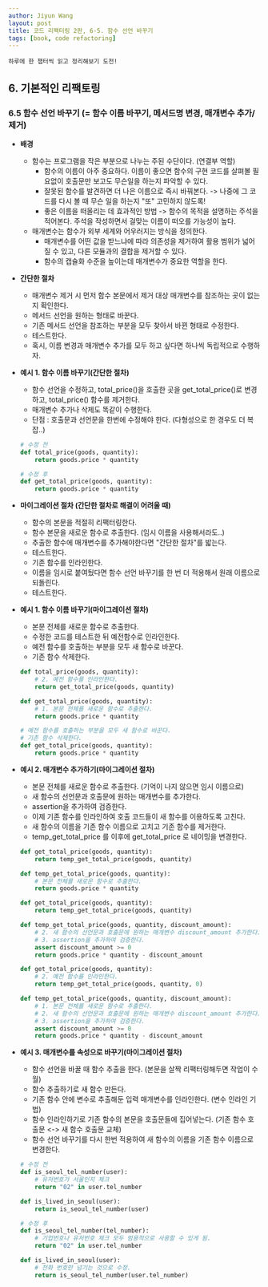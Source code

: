 ```yaml
---
author: Jiyun Wang
layout: post
title: 코드 리팩터링 2판, 6-5. 함수 선언 바꾸기
tags: [book, code refactoring]
---
```


```
하루에 한 챕터씩 읽고 정리해보기 도전!
```
## 6. 기본적인 리팩토링 
### 6.5 함수 선언 바꾸기 (= 함수 이름 바꾸기, 메서드명 변경, 매개변수 추가/제거)  
- **배경**  
  - 함수는 프로그램을 작은 부분으로 나누는 주된 수단이다. (연결부 역할)  
    - 함수의 이름이 아주 중요하다. 이름이 좋으면 함수의 구현 코드를 살펴볼 필요없이 호출문만 보고도 무슨일을 하는지 파악할 수 있다.  
    - 잘못된 함수를 발견하면 더 나은 이름으로 즉시 바꿔본다. -> 나중에 그 코드를 다시 볼 때 무슨 일을 하는지 "또" 고민하지 않도록!  
    - 좋은 이름을 떠올리는 데 효과적인 방법 -> 함수의 목적을 설명하는 주석을 적어본다. 주석을 작성하면서 걸맞는 이름이 떠오를 가능성이 높다.  
  - 매개변수는 함수가 외부 세계와 어우러지는 방식을 정의한다.  
    - 매개변수를 어떤 값을 받느냐에 따라 의존성을 제거하여 활용 범위가 넓어질 수 있고, 다른 모듈과의 결합을 제거할 수 있다.  
    - 함수의 캡슐화 수준을 높이는데 매개변수가 중요한 역할을 한다.  
  
- **간단한 절차**  
	- 매개변수 제거 시 먼저 함수 본문에서 제거 대상 매개변수를 참조하는 곳이 없는지 확인한다.  
	- 메서드 선언을 원하는 형태로 바꾼다.  
	- 기존 메서드 선언을 참조하는 부분을 모두 찾아서 바뀐 형태로 수정한다.  
	- 테스트한다.  
	- 혹시, 이름 변경과 매개변수 추가를 모두 하고 싶다면 하나씩 독립적으로 수행하자.  
  
  
- **예시 1. 함수 이름 바꾸기(간단한 절차)**
	- 함수 선언을 수정하고, total_price()을 호출한 곳을 get_total_price()로 변경하고, total_price() 함수를 제거한다.  
	- 매개변수 추가나 삭제도 똑같이 수행한다.  
	- 단점 : 호출문과 선언문을 한번에 수정해야 한다. (다형성으로 한 경우도 더 복잡..)  
 
	```python  
	# 수정 전  
	def total_price(goods, quantity):  
		return goods.price * quantity 
	``` 

	```python  
	# 수정 후  
	def get_total_price(goods, quantity):  
		return goods.price * quantity 
	```

  
- **마이그레이션 절차 (간단한 절차로 해결이 어려울 때)**  
	- 함수의 본문을 적절히 리팩터링한다.  
	- 함수 본문을 새로운 함수로 추출한다. (임시 이름을 사용해서라도..)  
	- 추출한 함수에 매개변수를 추가해야한다면 "간단한 절차"를 밟는다.  
	- 테스트한다.  
	- 기존 함수를 인라인한다.  
	- 이름을 임시로 붙여뒀다면 함수 선언 바꾸기를 한 번 더 적용해서 원래 이름으로 되돌린다.  
	- 테스트한다.  
  
- **예시 1. 함수 이름 바꾸기(마이그레이션 절차)**
	- 본문 전체를 새로운 함수로 추출한다.
	- 수정한 코드를 테스트한 뒤 예전함수로 인라인한다.
	- 예전 함수를 호출하는 부분을 모두 새 함수로 바꾼다.  
	- 기존 함수 삭제한다.
	 	
	```python  
	def total_price(goods, quantity):  
		# 2. 예전 함수를 인라인한다.   
		return get_total_price(goods, quantity)  

	def get_total_price(goods, quantity):
		# 1. 본문 전체를 새로운 함수로 추출한다.  
		return goods.price * quantity    
	```  

	```python  
	# 예전 함수를 호출하는 부분을 모두 새 함수로 바꾼다.
	# 기존 함수 삭제한다.
	def get_total_price(goods, quantity):  
		return goods.price * quantity 
	```
	

- **예시 2. 매개변수 추가하기(마이그레이션 절차)**  
	- 본문 전체를 새로운 함수로 추출한다. (기억이 나지 않으면 임시 이름으로)
	- 새 함수의 선언문과 호출문에 원하는 매개변수를 추가한다.  
	- assertion을 추가하여 검증한다.
	- 이제 기존 함수를 인라인하여 호출 코드들이 새 함수를 이용하도록 고친다.  
	- 새 함수의 이름을 기존 함수 이름으로 고치고 기존 함수를 제거한다.  
	-  temp_get_total_price 를 이후에 get_total_price 로 네이밍을 변경한다.


	```python  
	def get_total_price(goods, quantity):  
		return temp_get_total_price(goods, quantity)

	def temp_get_total_price(goods, quantity):  
		# 본문 전체를 새로운 함수로 추출한다.
		return goods.price * quantity 

	def get_total_price(goods, quantity):  
		return temp_get_total_price(goods, quantity)     

	def temp_get_total_price(goods, quantity, discount_amount):  
		# 2. 새 함수의 선언문과 호출문에 원하는 매개변수 discount_amount 추가한다.  
		# 3. assertion을 추가하여 검증한다.  
		assert discount_amount >= 0 
		return goods.price * quantity - discount_amount 

	def get_total_price(goods, quantity):  
		# 2. 예전 함수를 인라인한다.   
		return temp_get_total_price(goods, quantity, 0)  

	def temp_get_total_price(goods, quantity, discount_amount):  
		# 1. 본문 전체를 새로운 함수로 추출한다.  
		# 2. 새 함수의 선언문과 호출문에 원하는 매개변수 discount_amount 추가한다.  
		# 3. assertion을 추가하여 검증한다.  
		assert discount_amount >= 0 
		return goods.price * quantity - discount_amount 
	``` 
  
- **예시 3. 매개변수를 속성으로 바꾸기(마이그레이션 절차)**
	- 함수 선언을 바꿀 때 함수 추출을 한다. (본문을 살짝 리팩터링해두면 작업이 수월)
	- 함수 추출하기로 새 함수 만든다.  
	- 기존 함수 안에 변수로 추출해둔 입력 매개변수를 인라인한다. (변수 인라인 기법)  
	- 함수 인라인하기로 기존 함수의 본문을 호출문들에 집어넣는다. (기존 함수 호출문 <-> 새 함수 호출문 교체)  
	- 함수 선언 바꾸기를 다시 한번 적용하여 새 함수의 이름을 기존 함수 이름으로 변경한다.

	```python 
	# 수정 전
	def is_seoul_tel_number(user): 
		# 유저번호가 서울인지 체크
		return "02" in user.tel_number

	def is_lived_in_seoul(user):
		return is_seoul_tel_number(user)

	# 수정 후 
	def is_seoul_tel_number(tel_number): 
		# 기업번호나 유저번호 체크 모두 범용적으로 사용할 수 있게 됨.
		return "02" in user.tel_number

	def is_lived_in_seoul(user):
		# 전화 번호만 넘기는 것으로 수정.
		return is_seoul_tel_number(user.tel_number)
	``` 


